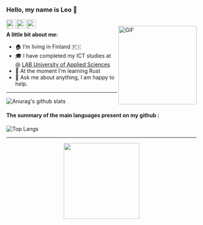 ### Hello, my name is Leo  👋  

<a href="https://www.linkedin.com/in/leo-hannolainen-860859205/">
  <img align="left" alt="Leos's LinkedIn" width="24px" src="https://cdn.jsdelivr.net/npm/simple-icons@v3/icons/linkedin.svg" />
</a>
<a href="https://www.facebook.com/profile.php?id=100075215934509">
  <img align="left" alt="Leo's Facebook" width="24px" src="https://cdn.jsdelivr.net/npm/simple-icons@v3/icons/facebook.svg" />
</a>
<a href="https://twitter.com/LeoHannolainen">
  <img align="left" alt="Leos's Twitter" width="24px" src="https://cdn.jsdelivr.net/npm/simple-icons@3.13.0/icons/twitter.svg" />
</a>

<br />

<img align="right" width="207rem" alt="GIF" src="https://media.giphy.com/media/o0vwzuFwCGAFO/giphy.gif" />

**A little bit about me:**
- 🏠 I’m living in Finland  🇫🇮
- 🎓 I have completed my ICT studies at @ [LAB University of Applied Sciences](https://lab.fi/en)
- 🌱  At the moment I'm learning Rust
- 💬  Ask me about anything, I am happy to help.

***


![Anurag's github stats](https://github-readme-stats-leolabdev-projects.vercel.app//api?username=leolabdev&show_icons=true&show=reviews) 


#### The summary of the main languages present on my github : 

![Top Langs](https://github-readme-stats.vercel.app/api/top-langs/?username=leolabdev&layout=compact)

---

<p align="center"> 
  <img width= 200rem src="https://komarev.com/ghpvc/?username=leolabdev&style=plastic&color=5194f0" />
</p>


